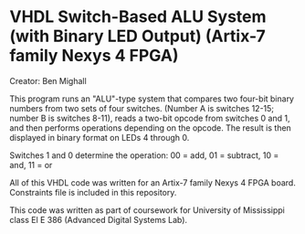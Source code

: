 # VHDL Switch-Based ALU System (with Binary LED Output) (Artix-7 family Nexys 4 FPGA)
Creator: Ben Mighall

This program runs an "ALU"-type system that compares two four-bit binary numbers from two sets of four switches. (Number A is switches 12-15; number B is switches 8-11), reads a two-bit opcode from switches 0 and 1, and then performs operations depending on the opcode. The result is then displayed in binary format on LEDs 4 through 0.

Switches 1 and 0 determine the operation: 00 = add, 01 = subtract, 10 = and, 11 = or

All of this VHDL code was written for an Artix-7 family Nexys 4 FPGA board. Constraints file is included in this repository.

This code was written as part of coursework for University of Mississippi class El E 386 (Advanced Digital Systems Lab).

